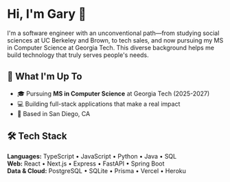 # Hi, I'm Gary 👋

I'm a software engineer with an unconventional path—from studying social sciences at UC Berkeley and Brown, to tech sales, and now pursuing my MS in Computer Science at Georgia Tech. This diverse background helps me build technology that truly serves people's needs.

## 🚀 What I'm Up To

- 🎓 Pursuing **MS in Computer Science** at Georgia Tech (2025-2027)
- 💻 Building full-stack applications that make a real impact
- 📍 Based in San Diego, CA

## 🛠️ Tech Stack

**Languages:** TypeScript • JavaScript • Python • Java • SQL  
**Web:** React • Next.js • Express • FastAPI • Spring Boot  
**Data & Cloud:** PostgreSQL • SQLite • Prisma • Vercel • Heroku
